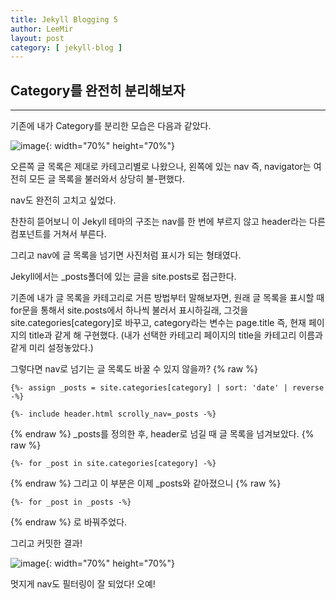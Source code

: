 ```yaml
---
title: Jekyll Blogging 5
author: LeeMir
layout: post
category: [ jekyll-blog ]
---
```


## Category를 완전히 분리해보자

- - -

기존에 내가 Category를 분리한 모습은 다음과 같았다.

![image](https://user-images.githubusercontent.com/42960217/108814295-e2f3d500-75f5-11eb-853a-80f584e7d20f.png){: width="70%" height="70%"}

오른쪽 글 목록은 제대로 카테고리별로 나왔으나, 왼쪽에 있는 nav 즉, navigator는 여전히 모든 글 목록을 불러와서 상당히 불-편했다.

nav도 완전히 고치고 싶었다.

찬찬히 뜯어보니 이 Jekyll 테마의 구조는 nav를 한 번에 부르지 않고 header라는 다른 컴포넌트를 거쳐서 부른다.

그리고 nav에 글 목록을 넘기면 사진처럼 표시가 되는 형태였다.

Jekyll에서는 _posts폴더에 있는 글을 site.posts로 접근한다.

기존에 내가 글 목록을 카테고리로 거른 방법부터 말해보자면, 원래 글 목록을 표시할 때 for문을 통해서 site.posts에서 하나씩 불러서 표시하길래, 그것을 site.categories[category]로 바꾸고, category라는 변수는 page.title 즉, 현재 페이지의 title과 같게 해 구현했다. (내가 선택한 카테고리 페이지의 title을 카테고리 이름과 같게 미리 설정놓았다.)

그렇다면 nav로 넘기는 글 목록도 바꿀 수 있지 않을까?
{% raw %}

```jekyll
{%- assign _posts = site.categories[category] | sort: 'date' | reverse -%}

{%- include header.html scrolly_nav=_posts -%}
```

{% endraw %}
_posts를 정의한 후, header로 넘길 때 글 목록을 넘겨보았다.
{% raw %}

```jekyll
{%- for _post in site.categories[category] -%}
```

{% endraw %}
그리고 이 부분은 이제 _posts와 같아졌으니
{% raw %}

```jekyll
{%- for _post in _posts -%}
```

{% endraw %}
로 바꿔주었다.

그리고 커밋한 결과!

![image](https://user-images.githubusercontent.com/42960217/108823251-826b9480-7603-11eb-968e-187933571683.png){: width="70%" height="70%"}

멋지게 nav도 필터링이 잘 되었다! 오예!
